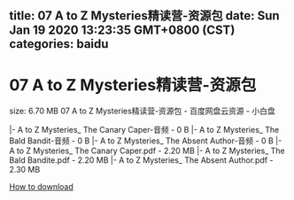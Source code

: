 
title: 07 A to Z Mysteries精读营-资源包
date: Sun Jan 19 2020 13:23:35 GMT+0800 (CST)    
categories: baidu
---

# 07 A to Z Mysteries精读营-资源包
size: 6.70 MB
 07 A to Z Mysteries精读营-资源包 - 百度网盘云资源 - 小白盘
 
|- A to Z Mysteries_ The Canary Caper-音频 - 0 B
|- A to Z Mysteries_ The Bald Bandit-音频 - 0 B
|- A to Z Mysteries_ The Absent Author-音频 - 0 B
|- A to Z Mysteries_ The Canary Caper.pdf - 2.20 MB
|- A to Z Mysteries_ The Bald Bandite.pdf - 2.20 MB
|- A to Z Mysteries_ The Absent Author.pdf - 2.30 MB

[How to download](https://bpcam.bemobtrk.com/go/2ceec3aa-1ca2-46d6-b9ff-aaa5c184517c?jno=177)